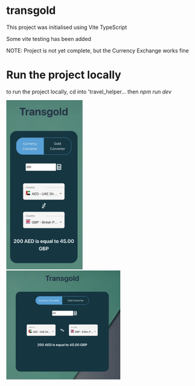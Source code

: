 # transgold

This project was initialised using Vite TypeScript

Some vite testing has been added

NOTE: Project is not yet complete, but the Currency Exchange works fine

# Run the project locally 
to run the project locally, cd into 'travel_helper...
then *npm run dev*

<img src="src/assets/appPicsc.png" alt="app preview" width="202" >
<img src="src/assets/appPicsc2.png" alt="app preview" width="302" >

